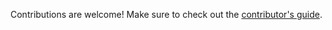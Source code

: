 Contributions are welcome! Make sure to check out the [contributor's guide](https://lucaferranti.github.io/DedekindCutArithmetic.jl/dev/90-contributing).
